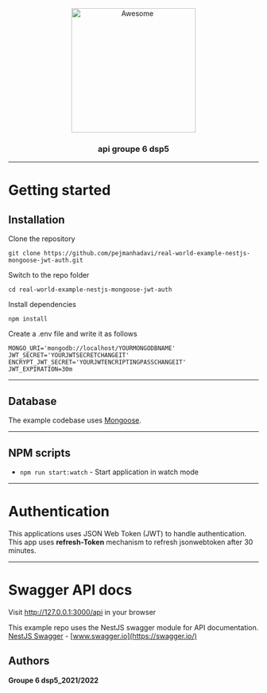 <div align="center">
  <img width="250" src="https://camo.githubusercontent.com/18fe3feea5e3593c593e12e552494a3995eceacf/687474703a2f2f6b616d696c6d79736c69776965632e636f6d2f7075626c69632f6e6573742d6c6f676f2e706e672331" alt="Awesome">
  <br>
  <h3>api groupe 6 dsp5</h3>
  <hr>
</div>

# Getting started

## Installation

Clone the repository

    git clone https://github.com/pejmanhadavi/real-world-example-nestjs-mongoose-jwt-auth.git

Switch to the repo folder

    cd real-world-example-nestjs-mongoose-jwt-auth
    
Install dependencies
    
    npm install

Create a .env file and write it as follows

    MONGO_URI='mongodb://localhost/YOURMONGODBNAME'
    JWT_SECRET='YOURJWTSECRETCHANGEIT'
    ENCRYPT_JWT_SECRET='YOURJWTENCRIPTINGPASSCHANGEIT'
    JWT_EXPIRATION=30m
 
----------

## Database

The example codebase uses [Mongoose](https://mongoosejs.com/).

----------

## NPM scripts
- `npm run start:watch` - Start application in watch mode

----------
# Authentication
 
This applications uses JSON Web Token (JWT) to handle authentication.
This app uses <strong>refresh-Token</strong> mechanism to refresh jsonwebtoken after 30 minutes.

----------
 
# Swagger API docs

Visit http://127.0.0.1:3000/api in your browser

This example repo uses the NestJS swagger module for API documentation. [NestJS Swagger](https://github.com/nestjs/swagger) - [www.swagger.io](https://swagger.io/)

## Authors

 **Groupe 6 dsp5_2021/2022**
